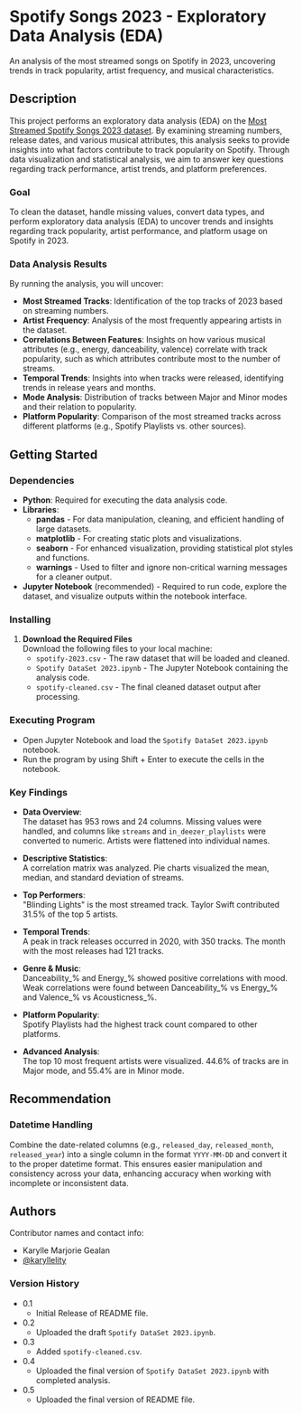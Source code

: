 # Spotify Songs 2023 - Exploratory Data Analysis (EDA)  

An analysis of the most streamed songs on Spotify in 2023, uncovering trends in track popularity, artist frequency, and musical characteristics.

## Description

This project performs an exploratory data analysis (EDA) on the [Most Streamed Spotify Songs 2023 dataset](https://www.kaggle.com/datasets/nelgiriyewithana/top-spotify-songs-2023). By examining streaming numbers, release dates, and various musical attributes, this analysis seeks to provide insights into what factors contribute to track popularity on Spotify. Through data visualization and statistical analysis, we aim to answer key questions regarding track performance, artist trends, and platform preferences.

### Goal

To clean the dataset, handle missing values, convert data types, and perform exploratory data analysis (EDA) to uncover trends and insights regarding track popularity, artist performance, and platform usage on Spotify in 2023.

### Data Analysis Results

By running the analysis, you will uncover:

- **Most Streamed Tracks**: Identification of the top tracks of 2023 based on streaming numbers.
- **Artist Frequency**: Analysis of the most frequently appearing artists in the dataset.
- **Correlations Between Features**: Insights on how various musical attributes (e.g., energy, danceability, valence) correlate with track popularity, such as which attributes contribute most to the number of streams.
- **Temporal Trends**: Insights into when tracks were released, identifying trends in release years and months.
- **Mode Analysis**: Distribution of tracks between Major and Minor modes and their relation to popularity.
- **Platform Popularity**: Comparison of the most streamed tracks across different platforms (e.g., Spotify Playlists vs. other sources).

## Getting Started

### Dependencies

* **Python**: Required for executing the data analysis code.
* **Libraries**:
  * **pandas** - For data manipulation, cleaning, and efficient handling of large datasets.
  * **matplotlib** - For creating static plots and visualizations.
  * **seaborn** - For enhanced visualization, providing statistical plot styles and functions.
  * **warnings** - Used to filter and ignore non-critical warning messages for a cleaner output. 
* **Jupyter Notebook** (recommended) - Required to run code, explore the dataset, and visualize outputs within the notebook interface.

### Installing

1. **Download the Required Files**  
   Download the following files to your local machine:
   * `spotify-2023.csv` - The raw dataset that will be loaded and cleaned.
   * `Spotify DataSet 2023.ipynb` - The Jupyter Notebook containing the analysis code.
   * `spotify-cleaned.csv` - The final cleaned dataset output after processing.
  
### Executing Program

* Open Jupyter Notebook and load the `Spotify DataSet 2023.ipynb` notebook.
* Run the program by using Shift + Enter to execute the cells in the notebook.

### Key Findings

- **Data Overview**:  
  The dataset has 953 rows and 24 columns. Missing values were handled, and columns like `streams` and `in_deezer_playlists` were converted to numeric. Artists were flattened into individual names.

- **Descriptive Statistics**:  
  A correlation matrix was analyzed. Pie charts visualized the mean, median, and standard deviation of streams.

- **Top Performers**:  
  "Blinding Lights" is the most streamed track. Taylor Swift contributed 31.5% of the top 5 artists.

- **Temporal Trends**:  
  A peak in track releases occurred in 2020, with 350 tracks. The month with the most releases had 121 tracks.

- **Genre & Music**:  
  Danceability_% and Energy_% showed positive correlations with mood. Weak correlations were found between Danceability_% vs Energy_% and Valence_% vs Acousticness_%.

- **Platform Popularity**:  
  Spotify Playlists had the highest track count compared to other platforms.

- **Advanced Analysis**:  
  The top 10 most frequent artists were visualized. 44.6% of tracks are in Major mode, and 55.4% are in Minor mode.

## Recommendation

### Datetime Handling
Combine the date-related columns (e.g., `released_day`, `released_month`, `released_year`) into a single column in the format `YYYY-MM-DD` and convert it to the proper datetime format. This ensures easier manipulation and consistency across your data, enhancing accuracy when working with incomplete or inconsistent data.

## Authors

Contributor names and contact info:

* Karylle Marjorie Gealan
* [@karyllelity](https://github.com/karyllelity)

###  Version History

* 0.1
    * Initial Release of README file.
* 0.2
    * Uploaded the draft `Spotify DataSet 2023.ipynb`.
* 0.3
    * Added `spotify-cleaned.csv`.
* 0.4
    * Uploaded the final version of `Spotify DataSet 2023.ipynb` with completed analysis.
* 0.5
    * Uploaded the final version of README file.
